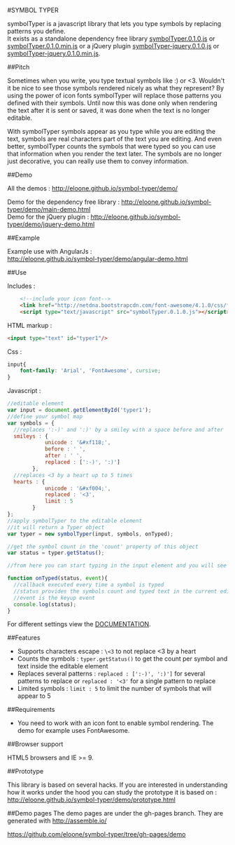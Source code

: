 #SYMBOL TYPER

symbolTyper is a javascript library that lets you type symbols by replacing patterns you define.<br> 
It exists as a standalone dependency free library [symbolTyper.0.1.0.js](symbolTyper.0.1.0.js) or [symbolTyper.0.1.0.min.js](symbolTyper.0.1.0.min.js) or a jQuery plugin [symbolTyper-jquery.0.1.0.js](symbolTyper-jquery.0.1.0.js) or [symbolTyper-jquery.0.1.0.min.js](symbolTyper-jquery.0.1.0.min.js).

##Pitch

Sometimes when you write, you type textual symbols like :) or <3. Wouldn't it be nice to see those symbols rendered nicely as what they represent? By using the power of icon fonts symbolTyper will replace those patterns you defined with their symbols. Until now this was done only when rendering the text after it is sent or saved, it was done when the text is no longer editable. 

With symbolTyper symbols appear as you type while you are editing the text, symbols are real characters part of the text you are editing. And even better, symbolTyper counts the symbols that were typed so you can use that information when you render the text later. The symbols are no longer just decorative, you can really use them to convey information. 

##Demo

All the demos : http://eloone.github.io/symbol-typer/demo/ 

Demo for the dependency free library : http://eloone.github.io/symbol-typer/demo/main-demo.html<br>
Demo for the jQuery plugin : http://eloone.github.io/symbol-typer/demo/jquery-demo.html

##Example

Example use with AngularJs : <br>
http://eloone.github.io/symbol-typer/demo/angular-demo.html

##Use

Includes : 
```html
	<!--include your icon font-->
	<link href="http://netdna.bootstrapcdn.com/font-awesome/4.1.0/css/font-awesome.min.css" rel="stylesheet"/>
	<script type="text/javascript" src="symbolTyper.0.1.0.js"></script>
```

HTML markup :

```html
<input type="text" id="typer1"/>
```

Css : 

```css
input{
	font-family: 'Arial', 'FontAwesome', cursive;
}
```
Javascript :

```js
//editable element
var input = document.getElementById('typer1');
//define your symbol map
var symbols = {
  //replaces ':-)' and ':)' by a smiley with a space before and after
  smileys : {
            unicode : '&#xf118;',
            before : ' ',
            after : ' ',
            replaced : [':-)', ':)']
        },
  //replaces <3 by a heart up to 5 times
  hearts : {
            unicode : '&#xf004;',
            replaced : '<3',
            limit : 5
        }
};
//apply symbolTyper to the editable element
//it will return a Typer object
var typer = new symbolTyper(input, symbols, onTyped);

//get the symbol count in the 'count' property of this object
var status = typer.getStatus();

//from here you can start typing in the input element and you will see symbols appear

function onTyped(status, event){
  //callback executed every time a symbol is typed
  //status provides the symbols count and typed text in the current editable element
  //event is the keyup event
  console.log(status);
}

```

For different settings view the [DOCUMENTATION](DOC.md).

##Features

* Supports characters escape : `\<3` to not replace <3 by a heart
* Counts the symbols : `typer.getStatus()` to get the count per symbol and text inside the editable element
* Replaces several patterns : `replaced : [':-)', ':)']` for several patterns to replace or `replaced : '<3'` for a single pattern to replace
* Limited symbols : `limit : 5` to limit the number of symbols that will appear to 5

##Requirements

* You need to work with an icon font to enable symbol rendering. The demo for example uses FontAwesome.

##Browser support

HTML5 browsers and IE >= 9.

##Prototype

This library is based on several hacks. If you are interested in understanding how it works under the hood you can study the prototype it is based on : <br>
http://eloone.github.io/symbol-typer/demo/prototype.html 

##Demo pages
The demo pages are under the gh-pages branch. They are generated with http://assemble.io/

https://github.com/eloone/symbol-typer/tree/gh-pages/demo
